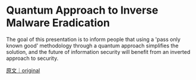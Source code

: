 
# Quantum Approach to Inverse Malware Eradication

The goal of this presentation is to inform people that using a &#x27;pass only known good&#x27; methodology through a quantum approach simplifies the solution, and the future of information security will benefit from an inverted approach to security.

[原文｜original](https://insights.sei.cmu.edu/library/quantum-approach-to-inverse-malware-eradication/)
        